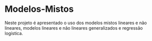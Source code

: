 # Modelos-Mistos
Neste projeto é apresentado o uso dos modelos mistos lineares e não lineares, modelos lineares e não lineares generalizados e regressão logística.

